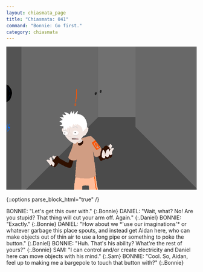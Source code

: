 ```yaml
---
layout: chiasmata_page
title: "Chiasmata: 041"
command: "Bonnie: Go first."
category: chiasmata
---
```


![041](/chiasmata/images/narrative/043.png)

{::options parse_block_html="true" /}
<div class="dialogue">
BONNIE: "Let's get this over with."
{:.Bonnie}
DANIEL: "Wait, what? No! Are you stupid? That thing will cut your arm off. Again."
{:.Daniel}
BONNIE: "Exactly."
{:.Bonnie}
DANIEL: "How about we *'use our imaginations'* or whatever garbage this place spouts, and instead get Aidan here, who can make objects out of thin air to use a long pipe or something to poke the button."
{:.Daniel}
BONNIE: "Huh. That's his ability? What're the rest of yours?"
{:.Bonnie}
SAM: "I can control and/or create electricity and Daniel here can move objects with his mind."
{:.Sam}
BONNIE: "Cool. So, Aidan, feel up to making me a bargepole to touch that button with?"
{:.Bonnie}
</div>